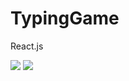 # TypingGame
React.js

<img src="https://user-images.githubusercontent.com/70886925/106362275-9dabf280-632a-11eb-9b9b-853f849d0b0b.jpg"/>

<img src="https://user-images.githubusercontent.com/70886925/106362276-a0a6e300-632a-11eb-8100-a14734607e4c.jpg"/>

